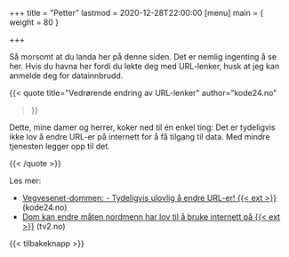 +++
title = "Petter"
lastmod = 2020-12-28T22:00:00
[menu]
main = { weight = 80 }

+++

Så morsomt at du landa her på denne siden. Det er nemlig ingenting å
se her. Hvis du havna her fordi du lekte deg med URL-lenker, husk at
jeg kan anmelde deg for datainnbrudd.

{{< quote
  title="Vedrørende endring av URL-lenker"
  author="kode24.no"
  >}}

Dette, mine damer og herrer, koker ned til én enkel ting: Det er tydeligvis ikke lov å
endre URL-er på internett for å få tilgang til data. Med mindre tjenesten legger opp til det.

{{< /quote >}}

Les mer:

- [Vegvesenet-dommen: - Tydeligvis ulovlig å endre URL-er! {{< ext >}}][k24] (kode24.no)
- [Dom kan endre måten nordmenn har lov til å bruke internett på {{< ext >}}][tv2] (tv2.no)

{{< tilbakeknapp >}}

[k24]: https://www.kode24.no/kodenytt/vegvesenet-dommen--tydeligvis-ulovlig-a-endre-url-er/72187300
[tv2]: https://www.tv2.no/a/11684838/
